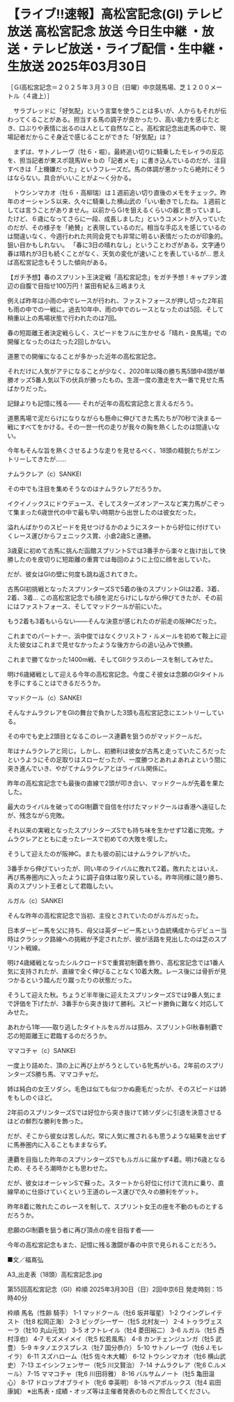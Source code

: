 # 【ライブ!!速報】高松宮記念(GI) テレビ放送 高松宮記念 放送 今日生中継 ・放送・テレビ放送・ライブ配信・生中継・生放送 2025年03月30日

［ＧⅠ高松宮記念＝２０２５年３月３０日（日曜）中京競馬場、芝１２００メートル（４歳上）］

　サラブレッドに「好気配」という言葉を使うことは多いが、人からもそれが伝わってくることがある。担当する馬の調子が良かったり、高い能力を感じたとき、口ぶりや表情に出るのは人として自然なこと。高松宮記念出走馬の中で、現場記者だからこそ身近で感じることができた「好気配」は？

　まずは、サトノレーヴ（牡６・堀）。最終追い切りに騎乗したモレイラの反応を、担当記者が東スポ競馬Ｗｅｂの「記者メモ」に書き込んでいるのだが、注目すべきは「上機嫌だった」というフレーズだ。馬の体調が悪かったら絶対にそうはならない。具合がいいことがよ～く分かる。

　トウシンマカオ（牡６・高柳瑞）は１週前追い切り直後のメモをチェック。昨年のオーシャンＳ以来、久々に騎乗した横山武の「いい動きでしたね。１週前としては言うことがありません。以前からＧⅠを狙えるくらいの器と思っていましたけど、６歳になってさらに一段、成長しました」というコメントが入っていたのだが、その様子を「絶賛」と表現しているのだ。相当な手応えを感じているのは間違いなく、今週行われた共同会見でも非常に明るい表情だったのが印象的。狙い目かもしれない。
「春に3日の晴れなし」ということわざがある。文字通り春は晴れが3日も続くことがなく、天気の変化が速いことを表しているが... 思えば高松宮記念もそうした傾向がある。

【ガチ予想】春のスプリント王決定戦「高松宮記念」をガチ予想！キャプテン渡辺の自腹で目指せ100万円！冨田有紀＆三嶋まりえ

例えば昨年は小雨の中でレースが行われ、ファストフォースが押し切った2年前も雨の中での一戦に。過去10年中、雨の中でのレースとなったのは5回、そして稍重以上の馬場状態で行われたのは7回。

春の短距離王者決定戦らしく、スピードをフルに生かせる「晴れ・良馬場」での開催となったのはたった2回しかない。

道悪での開催になることが多かった近年の高松宮記念。

それだけに人気がアテになることが少なく、2020年以降の勝ち馬5頭中4頭が単勝オッズ5番人気以下の伏兵が勝ったもの。生涯一度の激走を大一番で見せた馬ばかりだった。

記録よりも記憶に残る―― それが近年の高松宮記念と言えるだろう。

道悪馬場で泥だらけになりながらも懸命に伸びてきた馬たちが70秒で決まる一戦にすべてをかける。その一世一代の走りが我々の胸を熱くしたのは間違いない。

今年もそんな旨を熱くさせるような走りを見せるべく、18頭の精鋭たちがエントリーしてきたが......



ナムラクレア（c）SANKEI

その中でも注目を集めそうなのはナムラクレアだろうか。

イクイノックスにドウデュース、そしてスターズオンアースなど実力馬がこぞって集まった6歳世代の中で最も早い時期から出世したのは彼女だった。

溢れんばかりのスピードを見せつけるかのようにスタートから好位に付けていくレース運びからフェニックス賞、小倉2歳Sと連勝。

3歳夏に初めて古馬に挑んだ函館スプリントSでは3番手から楽々と抜け出して快勝したのを皮切りに短距離の重賞では毎回のように上位に顔を出していた。

だが、彼女はGⅠの壁に何度も跳ね返されてきた。

古馬GⅠ初挑戦となったスプリンターズSで5着の後のスプリントGⅠは2着、3着、2着、3着... この高松宮記念でも顔を泥だらけにしながら伸びてきたが、その前にはファストフォース、そしてマッドクールが前にいた。

もう2着も3着もいらない――そんな決意が感じれたのが前走の阪神Cだった。

これまでのパートナー、浜中俊ではなくクリストフ・ルメールを初めて鞍上に迎えた彼女はこれまで見せなかったような後方からの追い込みで快勝。

これまで勝てなかった1400m戦、そしてGⅡクラスのレースを制してみせた。

明け6歳緒戦として迎える今年の高松宮記念。今度こそ彼女は念願のGⅠタイトルを手にすることはできるだろうか。


マッドクール（c）SANKEI

そんなナムラクレアをGⅠの舞台で負かした3頭も高松宮記念にエントリーしている。

その中でも史上2頭目となるこのレース連覇を狙うのがマッドクールだ。

年はナムラクレアと同じ。しかし、初勝利は彼女が古馬と走っていたころだったというようにその足取りはスローだったが、一度勝つとあれよあれよという間に突き進んでいき、やがてナムラクレアとはライバル関係に。

昨年の高松宮記念でも最後の直線で2頭が叩き合い、マッドクールが先着を果たした。

最大のライバルを破ってのGⅠ制覇で自信を付けたマッドクールは香港へ遠征したが、残念ながら完敗。

それ以来の実戦となったスプリンターズSでも持ち味を生かせず12着に完敗。ナムラクレアとともに走ったレースで初めての大敗を喫した。

そうして迎えたのが阪神C。またも彼の前にはナムラクレアがいた。

3番手から伸びていったが、同い年のライバルに敗れて2着。敗れたとはいえ、再び馬券圏内に入ったように調子自体は取り戻している。昨年同様に競り勝ち、真のスプリント王者として君臨したい。


ルガル（c）SANKEI

そんな昨年の高松宮記念で当初、主役とされていたのがルガルだった。

日本ダービー馬を父に持ち、母父は英ダービー馬という血統構成からデビュー当時はクラシック路線への挑戦が予定されたが、彼が活路を見出したのは芝のスプリント戦線。

明け4歳緒戦となったシルクロードSで重賞初制覇を飾り、高松宮記念では1番人気に支持されたが、直線で全く伸びることなく10着大敗。レース後には骨折が見つかるという踏んだり蹴ったりの状態だった。

そうして迎えた秋。ちょうど半年後に迎えたスプリンターズSでは9番人気にまで評価を下げたが、3番手から突き抜けて勝利。スピード勝負に難なく対応してみせた。

あれから1年――取り逃したタイトルをルガルは掴み、スプリントGⅠ秋春制覇で芯の短距離王に君臨するのだろうか。


ママコチャ（c）SANKEI

一度上り詰めた、頂の上に再び上がろうとしている牝馬がいる。2年前のスプリンターズS勝ち馬、ママコチャだ。

姉は純白の女王ソダシ。毛色は似ても似つかぬ鹿毛だったが、そのスピードは姉をもしのぐほど。

2年前のスプリンターズSでは好位から突き抜けて姉ソダシに引退を決意させるほどの鮮烈な勝利を飾った。

だが、そこから彼女は苦しんだ。常に人気に推されるも思うような結果を出せずに馬券圏内に入ることもままならず。

連覇を目指した昨年のスプリンターズSでもルガルに届かず4着。明け6歳となるため、そろそろ潮時かとも思わせた。

だが、彼女はオーシャンSで蘇った。スタートから好位に付けて流れに乗り、直線早めに仕掛けていくという王道のレース運びで久々の勝利をゲット。

昨年8着に敗れたこのレースを制して、スプリント女王の座を不動のものとするだろうか。

悲願のGⅠ制覇を狙う者に再び頂点の座を目指す者――

今年の高松宮記念もまた、記憶に残る激闘が春の中京で見られることだろう。


■文／福嶌弘

A3_出走表（18頭）高松宮記念.jpg

第55回高松宮記念（GI）枠順
2025年3月30日（日）2回中京6日 発走時刻：15時40分

枠順 馬名（性齢 騎手）
1-1 マッドクール（牡6 坂井瑠星）
1-2 ウイングレイテスト（牡8 松岡正海）
2-3 ビッグシーザー（牡5 北村友一）
2-4 トゥラヴェスーラ（牡10 丸山元気）
3-5 オフトレイル（牡4 菱田裕二）
3-6 ルガル（牡5 西村淳也）
4-7 モズメイメイ（牝5 松若風馬）
4-8 カンチェンジュンガ（牡5 武豊）
5-9 キタノエクスプレス（牡7 国分恭介）
5-10 サトノレーヴ（牡6 J.モレイラ）
6-11 スズハローム（牡5 佐々木大輔）
6-12 トウシンマカオ（牡6 横山武史）
7-13 エイシンフェンサー（牝5 川又賢治）
7-14 ナムラクレア（牝6 C.ルメール）
7-15 ママコチャ（牝6 川田将雅）
8-16 バルサムノート（牡5 亀田温心）
8-17 ドロップオブライト（牝6 幸英明）
8-18 ペアポルックス（牡4 岩田康誠）
※出馬表・成績・オッズ等は主催者発表のものと照合してください。